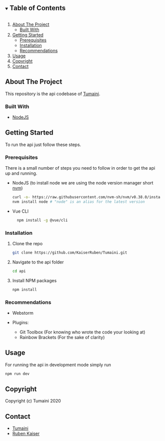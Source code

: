 <!-- PROJECT SHIELDS -->

<!-- TABLE OF CONTENTS -->
<details open="open">
  <summary><h2 style="display: inline-block">Table of Contents</h2></summary>
  <ol>
    <li>
      <a href="#about-the-project">About The Project</a>
      <ul>
        <li><a href="#built-with">Built With</a></li>
      </ul>
    </li>
    <li>
      <a href="#getting-started">Getting Started</a>
      <ul>
        <li><a href="#prerequisites">Prerequisites</a></li>
        <li><a href="#installation">Installation</a></li>
        <li><a href="#recommendations">Recommendations</a></li>
      </ul>
    </li>
    <li><a href="#usage">Usage</a></li>
    <li><a href="#copyright">Copyright</a></li>
    <li><a href="#contact">Contact</a></li>
  </ol>
</details>



<!-- ABOUT THE PROJECT -->

## About The Project

This repository is the api codebase of [Tumaini](https://tumaini.be/).

### Built With

* [NodeJS](https://nodejs.org/en/)

<!-- GETTING STARTED -->

## Getting Started

To run the api just follow these steps.

### Prerequisites

There is a small number of steps you need to follow in order to get the api up and running.

* NodeJS (to install node we are using the node version manager short [nvm](https://github.com/nvm-sh/nvm))
  ```sh
  curl -o- https://raw.githubusercontent.com/nvm-sh/nvm/v0.38.0/install.sh | bash
  nvm install node # "node" is an alias for the latest version
  ```
* Vue CLI
  ```sh
    npm install -g @vue/cli
  ```

### Installation

1. Clone the repo
   ```sh
   git clone https://github.com/KaiserRuben/Tumaini.git
   ```
2. Navigate to the api folder
   ```sh
   cd api
   ```
3. Install NPM packages
   ```sh
   npm install
   ```

### Recommendations

- Webstorm
- Plugins:

    - Git Toolbox (For knowing who wrote the code your looking at)
    - Rainbow Brackets (For the sake of clarity)

<!-- USAGE EXAMPLES -->

## Usage

For running the api in development mode simply run

   ```sh
   npm run dev
   ```

<!-- Copyright -->

## Copyright

Copyright (c) Tumaini 2020


<!-- CONTACT -->

## Contact

- [Tumaini](mailto:info@tumaini.be)
- [Ruben Kaiser](mailto:ruben@kaiser.fyi)
